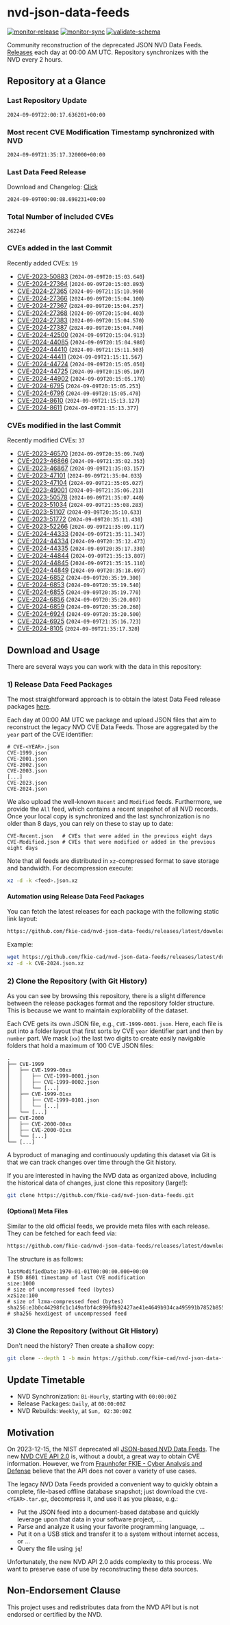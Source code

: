 # nvd-json-data-feeds

[![monitor-release](https://github.com/fkie-cad/nvd-json-data-feeds/actions/workflows/monitor_release.yml/badge.svg)](https://github.com/fkie-cad/nvd-json-data-feeds/actions/workflows/monitor_release.yml)
[![monitor-sync](https://github.com/fkie-cad/nvd-json-data-feeds/actions/workflows/monitor_sync.yml/badge.svg)](https://github.com/fkie-cad/nvd-json-data-feeds/actions/workflows/monitor_sync.yml)
[![validate-schema](https://github.com/fkie-cad/nvd-json-data-feeds/actions/workflows/validate_schema.yml/badge.svg)](https://github.com/fkie-cad/nvd-json-data-feeds/actions/workflows/validate_schema.yml)

Community reconstruction of the deprecated JSON NVD Data Feeds.
[Releases](https://github.com/fkie-cad/nvd-json-data-feeds/releases/latest) each day at 00:00 AM UTC.
Repository synchronizes with the NVD every 2 hours.

## Repository at a Glance

### Last Repository Update

```plain
2024-09-09T22:00:17.636201+00:00
```

### Most recent CVE Modification Timestamp synchronized with NVD

```plain
2024-09-09T21:35:17.320000+00:00
```

### Last Data Feed Release

Download and Changelog: [Click](https://github.com/fkie-cad/nvd-json-data-feeds/releases/latest)

```plain
2024-09-09T00:00:08.698231+00:00
```

### Total Number of included CVEs

```plain
262246
```

### CVEs added in the last Commit

Recently added CVEs: `19`

- [CVE-2023-50883](CVE-2023/CVE-2023-508xx/CVE-2023-50883.json) (`2024-09-09T20:15:03.640`)
- [CVE-2024-27364](CVE-2024/CVE-2024-273xx/CVE-2024-27364.json) (`2024-09-09T20:15:03.893`)
- [CVE-2024-27365](CVE-2024/CVE-2024-273xx/CVE-2024-27365.json) (`2024-09-09T21:15:10.990`)
- [CVE-2024-27366](CVE-2024/CVE-2024-273xx/CVE-2024-27366.json) (`2024-09-09T20:15:04.100`)
- [CVE-2024-27367](CVE-2024/CVE-2024-273xx/CVE-2024-27367.json) (`2024-09-09T20:15:04.257`)
- [CVE-2024-27368](CVE-2024/CVE-2024-273xx/CVE-2024-27368.json) (`2024-09-09T20:15:04.403`)
- [CVE-2024-27383](CVE-2024/CVE-2024-273xx/CVE-2024-27383.json) (`2024-09-09T20:15:04.570`)
- [CVE-2024-27387](CVE-2024/CVE-2024-273xx/CVE-2024-27387.json) (`2024-09-09T20:15:04.740`)
- [CVE-2024-42500](CVE-2024/CVE-2024-425xx/CVE-2024-42500.json) (`2024-09-09T20:15:04.913`)
- [CVE-2024-44085](CVE-2024/CVE-2024-440xx/CVE-2024-44085.json) (`2024-09-09T20:15:04.980`)
- [CVE-2024-44410](CVE-2024/CVE-2024-444xx/CVE-2024-44410.json) (`2024-09-09T21:15:11.503`)
- [CVE-2024-44411](CVE-2024/CVE-2024-444xx/CVE-2024-44411.json) (`2024-09-09T21:15:11.567`)
- [CVE-2024-44724](CVE-2024/CVE-2024-447xx/CVE-2024-44724.json) (`2024-09-09T20:15:05.050`)
- [CVE-2024-44725](CVE-2024/CVE-2024-447xx/CVE-2024-44725.json) (`2024-09-09T20:15:05.107`)
- [CVE-2024-44902](CVE-2024/CVE-2024-449xx/CVE-2024-44902.json) (`2024-09-09T20:15:05.170`)
- [CVE-2024-6795](CVE-2024/CVE-2024-67xx/CVE-2024-6795.json) (`2024-09-09T20:15:05.253`)
- [CVE-2024-6796](CVE-2024/CVE-2024-67xx/CVE-2024-6796.json) (`2024-09-09T20:15:05.470`)
- [CVE-2024-8610](CVE-2024/CVE-2024-86xx/CVE-2024-8610.json) (`2024-09-09T21:15:13.127`)
- [CVE-2024-8611](CVE-2024/CVE-2024-86xx/CVE-2024-8611.json) (`2024-09-09T21:15:13.377`)


### CVEs modified in the last Commit

Recently modified CVEs: `37`

- [CVE-2023-46570](CVE-2023/CVE-2023-465xx/CVE-2023-46570.json) (`2024-09-09T20:35:09.740`)
- [CVE-2023-46866](CVE-2023/CVE-2023-468xx/CVE-2023-46866.json) (`2024-09-09T21:35:02.353`)
- [CVE-2023-46867](CVE-2023/CVE-2023-468xx/CVE-2023-46867.json) (`2024-09-09T21:35:03.157`)
- [CVE-2023-47101](CVE-2023/CVE-2023-471xx/CVE-2023-47101.json) (`2024-09-09T21:35:04.033`)
- [CVE-2023-47104](CVE-2023/CVE-2023-471xx/CVE-2023-47104.json) (`2024-09-09T21:35:05.027`)
- [CVE-2023-49001](CVE-2023/CVE-2023-490xx/CVE-2023-49001.json) (`2024-09-09T21:35:06.213`)
- [CVE-2023-50578](CVE-2023/CVE-2023-505xx/CVE-2023-50578.json) (`2024-09-09T21:35:07.440`)
- [CVE-2023-51034](CVE-2023/CVE-2023-510xx/CVE-2023-51034.json) (`2024-09-09T21:35:08.283`)
- [CVE-2023-51107](CVE-2023/CVE-2023-511xx/CVE-2023-51107.json) (`2024-09-09T20:35:10.633`)
- [CVE-2023-51772](CVE-2023/CVE-2023-517xx/CVE-2023-51772.json) (`2024-09-09T20:35:11.430`)
- [CVE-2023-52266](CVE-2023/CVE-2023-522xx/CVE-2023-52266.json) (`2024-09-09T21:35:09.117`)
- [CVE-2024-44333](CVE-2024/CVE-2024-443xx/CVE-2024-44333.json) (`2024-09-09T21:35:11.347`)
- [CVE-2024-44334](CVE-2024/CVE-2024-443xx/CVE-2024-44334.json) (`2024-09-09T20:35:12.473`)
- [CVE-2024-44335](CVE-2024/CVE-2024-443xx/CVE-2024-44335.json) (`2024-09-09T20:35:17.330`)
- [CVE-2024-44844](CVE-2024/CVE-2024-448xx/CVE-2024-44844.json) (`2024-09-09T21:35:13.807`)
- [CVE-2024-44845](CVE-2024/CVE-2024-448xx/CVE-2024-44845.json) (`2024-09-09T21:35:15.110`)
- [CVE-2024-44849](CVE-2024/CVE-2024-448xx/CVE-2024-44849.json) (`2024-09-09T20:35:18.097`)
- [CVE-2024-6852](CVE-2024/CVE-2024-68xx/CVE-2024-6852.json) (`2024-09-09T20:35:19.300`)
- [CVE-2024-6853](CVE-2024/CVE-2024-68xx/CVE-2024-6853.json) (`2024-09-09T20:35:19.540`)
- [CVE-2024-6855](CVE-2024/CVE-2024-68xx/CVE-2024-6855.json) (`2024-09-09T20:35:19.770`)
- [CVE-2024-6856](CVE-2024/CVE-2024-68xx/CVE-2024-6856.json) (`2024-09-09T20:35:20.007`)
- [CVE-2024-6859](CVE-2024/CVE-2024-68xx/CVE-2024-6859.json) (`2024-09-09T20:35:20.260`)
- [CVE-2024-6924](CVE-2024/CVE-2024-69xx/CVE-2024-6924.json) (`2024-09-09T20:35:20.500`)
- [CVE-2024-6925](CVE-2024/CVE-2024-69xx/CVE-2024-6925.json) (`2024-09-09T21:35:16.723`)
- [CVE-2024-8105](CVE-2024/CVE-2024-81xx/CVE-2024-8105.json) (`2024-09-09T21:35:17.320`)


## Download and Usage

There are several ways you can work with the data in this repository:

### 1) Release Data Feed Packages

The most straightforward approach is to obtain the latest Data Feed release packages [here](https://github.com/fkie-cad/nvd-json-data-feeds/releases/latest).

Each day at 00:00 AM UTC we package and upload JSON files that aim to reconstruct the legacy NVD CVE Data Feeds.
Those are aggregated by the `year` part of the CVE identifier:

```
# CVE-<YEAR>.json
CVE-1999.json
CVE-2001.json
CVE-2002.json
CVE-2003.json
[...]
CVE-2023.json
CVE-2024.json
```

We also upload the well-known `Recent` and `Modified` feeds.
Furthermore, we provide the `All` feed, which contains a recent snapshot of all NVD records.
Once your local copy is synchronized and the last synchronization is no older than 8 days, you can rely on these to stay up to date:

```plain
CVE-Recent.json   # CVEs that were added in the previous eight days
CVE-Modified.json # CVEs that were modified or added in the previous eight days
```

Note that all feeds are distributed in `xz`-compressed format to save storage and bandwidth.
For decompression execute:

```sh
xz -d -k <feed>.json.xz
```

#### Automation using Release Data Feed Packages

You can fetch the latest releases for each package with the following static link layout:

```sh
https://github.com/fkie-cad/nvd-json-data-feeds/releases/latest/download/CVE-<YEAR>.json.xz
```

Example:

```sh
wget https://github.com/fkie-cad/nvd-json-data-feeds/releases/latest/download/CVE-2024.json.xz
xz -d -k CVE-2024.json.xz
```

### 2) Clone the Repository (with Git History)

As you can see by browsing this repository, there is a slight difference between the release packages format and the repository folder structure.
This is because we want to maintain explorability of the dataset.

Each CVE gets its own JSON file, e.g., `CVE-1999-0001.json`.
Here, each file is put into a folder layout that first sorts by CVE `year` identifier part and then by `number` part.
We mask (`xx`) the last two digits to create easily navigable folders that hold a maximum of 100 CVE JSON files:

```plain
.
├── CVE-1999
│   ├── CVE-1999-00xx
│   │   ├── CVE-1999-0001.json
│   │   ├── CVE-1999-0002.json
│   │   └── [...]
│   ├── CVE-1999-01xx
│   │   ├── CVE-1999-0101.json
│   │   └── [...]
│   └── [...]
├── CVE-2000
│   ├── CVE-2000-00xx
│   ├── CVE-2000-01xx
│   └── [...]
└── [...]
```

A byproduct of managing and continuously updating this dataset via Git is that we can track changes over time through the Git history.

If you are interested in having the NVD data as organized above, including the historical data of changes, just clone this repository (large!):

```sh
git clone https://github.com/fkie-cad/nvd-json-data-feeds.git
```

#### (Optional) Meta Files

Similar to the old official feeds, we provide meta files with each release. They can be fetched for each feed via:

```sh
https://github.com/fkie-cad/nvd-json-data-feeds/releases/latest/download/CVE-<YEAR>.meta
```

The structure is as follows:

```plain
lastModifiedDate:1970-01-01T00:00:00.000+00:00                          # ISO 8601 timestamp of last CVE modification
size:1000                                                               # size of uncompressed feed (bytes)
xzSize:100                                                              # size of lzma-compressed feed (bytes)
sha256:e3b0c44298fc1c149afbf4c8996fb92427ae41e4649b934ca495991b7852b855 # sha256 hexdigest of uncompressed feed
```

### 3) Clone the Repository (without Git History)

Don't need the history? Then create a shallow copy:

```sh
git clone --depth 1 -b main https://github.com/fkie-cad/nvd-json-data-feeds.git
```


## Update Timetable

* NVD Synchronization: `Bi-Hourly`, starting with `00:00:00Z`
* Release Packages: `Daily`, at `00:00:00Z`
* NVD Rebuilds: `Weekly`, at `Sun, 02:30:00Z`


## Motivation

On 2023-12-15, the NIST deprecated all [JSON-based NVD Data Feeds](https://nvd.nist.gov/vuln/data-feeds#divRetirementBanner-1).
The new [NVD CVE API 2.0](https://nvd.nist.gov/developers/vulnerabilities) is, without a doubt, a great way to obtain CVE information.
However, we from [Fraunhofer FKIE - Cyber Analysis and Defense](https://www.fkie.fraunhofer.de/en/departments/cad.html) believe that the API does not cover a variety of use cases.

The legacy NVD Data Feeds provided a convenient way to quickly obtain a complete, file-based offline database snapshot; just download the `CVE-<YEAR>.tar.gz`, decompress it, and use it as you please, e.g.:

- Put the JSON feed into a document-based database and quickly leverage upon that data in your software project, ...
- Parse and analyze it using your favorite programming language, ...
- Put it on a USB stick and transfer it to a system without internet access, or ...
- Query the file using `jq`!

Unfortunately, the new NVD API 2.0 adds complexity to this process.
We want to preserve ease of use by reconstructing these data sources.

## Non-Endorsement Clause

This project uses and redistributes data from the NVD API but is not endorsed or certified by the NVD.
